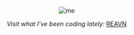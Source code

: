 

<p align="center">
  <img src="https://github.com/user-attachments/assets/8290d465-d1c2-4770-b5f6-c1b133a18b1a" alt="me">
</p>

<p align="center">
  <i>
   Visit what I’ve been coding lately:
  </i>
  <a href="https://polyglotparrot.github.io/jump/" target="_blank" rel="noopener noreferrer">REAVN</a>
</p>



























  



